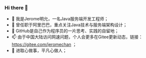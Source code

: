 ### Hi there 👋
- 🔭 我是Jerome明允，一名Java服务端开发工程师；
- 🌱 曾任职于阿里巴巴，重点关注Java技术与服务端架构设计；
- 🤔 GitHub是自己作为程序员的一片思考、实践的自留地；
- 📫 由于中国大陆访问网速问题，个人会更多在Gitee更新动态，链接：https://gitee.com/jeromechan ；
- 💬 进取心做事，平凡心做人；

<!--
**jeromechan/jeromechan** is a ✨ _special_ ✨ repository because its `README.md` (this file) appears on your GitHub profile.

Here are some ideas to get you started:

- 🔭 I’m currently working on ...
- 🌱 I’m currently learning ...
- 👯 I’m looking to collaborate on ...
- 🤔 I’m looking for help with ...
- 💬 Ask me about ...
- 📫 How to reach me: ...
- 😄 Pronouns: ...
- ⚡ Fun fact: ...
-->
